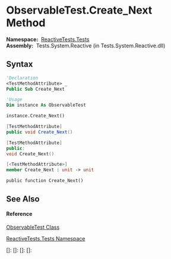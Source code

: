 # ObservableTest.Create\_Next Method

**Namespace:**  [ReactiveTests.Tests](ReactiveTests.Tests\ReactiveTests.Tests.md)  
**Assembly:**  Tests.System.Reactive (in Tests.System.Reactive.dll)

## Syntax

```vb
'Declaration
<TestMethodAttribute> _
Public Sub Create_Next
```

```vb
'Usage
Dim instance As ObservableTest

instance.Create_Next()
```

```csharp
[TestMethodAttribute]
public void Create_Next()
```

```c++
[TestMethodAttribute]
public:
void Create_Next()
```

```fsharp
[<TestMethodAttribute>]
member Create_Next : unit -> unit 
```

```jscript
public function Create_Next()
```

## See Also

#### Reference

[ObservableTest Class](ObservableTest\ObservableTest.md)

[ReactiveTests.Tests Namespace](ReactiveTests.Tests\ReactiveTests.Tests.md)

[]: 
[]: 
[]: 
[]: 